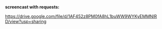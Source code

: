 **screencast with requests:** 

https://drive.google.com/file/d/1AF452z8PM0fA8hL1buWW9WYKyEMMNlRD/view?usp=sharing

